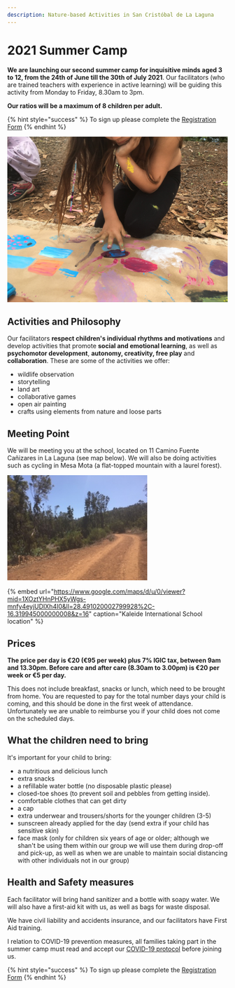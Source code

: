```yaml
---
description: Nature-based Activities in San Cristóbal de La Laguna
---
```


# 2021 Summer Camp

**We are launching our second summer camp for inquisitive minds aged 3 to 12, from the 24th of June till the 30th of July 2021**. Our facilitators \(who are trained teachers with experience in active learning\) will be guiding this activity from Monday to Friday, 8.30am to 3pm.

**Our ratios will be a maximum of 8 children per adult.**

{% hint style="success" %}
To sign up please complete the [Registration Form](https://docs.google.com/forms/d/e/1FAIpQLSeFAo_8aznvGCkYuR6QEmotzltKD3etWGdA4gh7goFRjVAevw/viewform?usp=sf_link)
{% endhint %}

![](.gitbook/assets/img_5805%20%281%29.jpg)

## Activities and Philosophy

Our facilitators **respect children's individual rhythms and motivations** and develop activities that promote **social and emotional learning**, as well as **psychomotor development**, **autonomy, creativity, free play** and **collaboration**. These are some of the activities we offer: 

* wildlife observation
* storytelling
* land art
* collaborative games
* open air painting
* crafts using elements from nature and loose parts 

## Meeting Point

We will be meeting you at the school, located on 11 Camino Fuente Cañizares in La Laguna \(see map below\). We will also be doing activities such as cycling in Mesa Mota \(a flat-topped mountain with a laurel forest\).

![The &quot;eco-corridor&quot;, one of the hiking trails on Mesa Mota.](.gitbook/assets/image19.jpeg)

{% embed url="https://www.google.com/maps/d/u/0/viewer?mid=1XOztYHnPHX5yWgs-mnfy4eyjUDIXh4I0&ll=28.491020002799928%2C-16.319945000000008&z=16" caption="Kaleide International School location" %}

## Prices

**The price per day is €20 \(€95 per week\) plus 7% IGIC tax, between 9am and 13.30pm. Before care and after care \(8.30am to 3.00pm\) is €20 per week or €5 per day.**

This does not include breakfast, snacks or lunch, which need to be brought from home. You are requested to pay for the total number days your child is coming, and this should be done in the first week of attendance. Unfortunately we are unable to reimburse you if your child does not come on the scheduled days.

## What the children need to bring

It's important for your child to bring:

* a nutritious and delicious lunch
* extra snacks
* a refillable water bottle \(no disposable plastic please\)
* closed-toe shoes \(to prevent soil and pebbles from getting inside\).
* comfortable clothes that can get dirty
* a cap
* extra underwear and trousers/shorts for the younger children \(3-5\)
* sunscreen already applied for the day \(send extra if your child has sensitive skin\)
* face mask \(only for children six years of age or older; although we shan't be using them within our group we will use them during drop-off and pick-up, as well as when we are unable to maintain social distancing with other individuals not in our group\)



## Health and Safety measures

Each facilitator will bring hand sanitizer and a bottle with soapy water. We will also have a first-aid kit with us, as well as bags for waste disposal. 

We have civil liability and accidents insurance, and our facilitators have First Aid training.

I relation to COVID-19 prevention measures, all families taking part in the summer camp must read and accept our [COVID-19 protocol](covid-19-prevention-protocol.md) before joining us.

{% hint style="success" %}
To sign up please complete the [Registration Form](https://docs.google.com/forms/d/e/1FAIpQLSeFAo_8aznvGCkYuR6QEmotzltKD3etWGdA4gh7goFRjVAevw/viewform?usp=sf_link)
{% endhint %}


